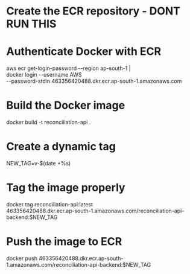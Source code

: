 # Create the ECR repository - DONT RUN THIS
<!-- aws ecr create-repository --repository-name reconciliation-api-backend --region ap-south-1 -->

# Authenticate Docker with ECR
aws ecr get-login-password --region ap-south-1 | \
docker login --username AWS \
--password-stdin 463356420488.dkr.ecr.ap-south-1.amazonaws.com

# Build the Docker image
docker build -t reconciliation-api .

# Create a dynamic tag
NEW_TAG=v-$(date +%s)

# Tag the image properly
docker tag reconciliation-api:latest \
463356420488.dkr.ecr.ap-south-1.amazonaws.com/reconciliation-api-backend:$NEW_TAG

# Push the image to ECR
docker push 463356420488.dkr.ecr.ap-south-1.amazonaws.com/reconciliation-api-backend:$NEW_TAG
